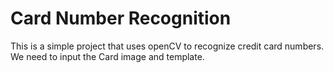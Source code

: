 # Card Number Recognition

This is a simple project that uses openCV to recognize credit card numbers. We need to input the Card image and template.

